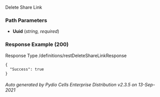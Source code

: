 






 
Delete Share Link  


### Path Parameters

 - **Uuid** (_string, required_) 




### Response Example (200)
Response Type /definitions/restDeleteShareLinkResponse

```
{
  "Success": true
}
```




###### Auto generated by Pydio Cells Enterprise Distribution v2.3.5 on 13-Sep-2021
